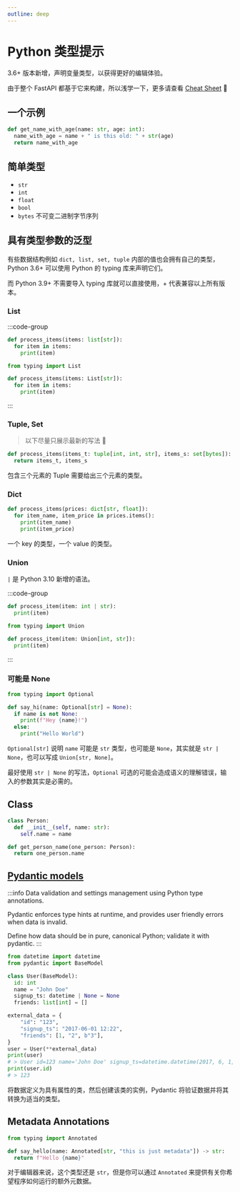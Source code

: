 ```yaml
---
outline: deep
---
```



# Python 类型提示

3.6+ 版本新增，声明变量类型，以获得更好的编辑体验。

由于整个 FastAPI 都基于它来构建，所以浅学一下，更多请查看 [Cheat Sheet](https://mypy.readthedocs.io/en/stable/cheat_sheet_py3.html) 🐹

## 一个示例

```py
def get_name_with_age(name: str, age: int):
  name_with_age = name + " is this old: " + str(age)
  return name_with_age
```

## 简单类型

- `str`
- `int`
- `float`
- `bool`
- `bytes` 不可变二进制字节序列

## 具有类型参数的泛型

有些数据结构例如 `dict, list, set, tuple` 内部的值也会拥有自己的类型，Python 3.6+ 可以使用 Python 的 typing 库来声明它们。

而 Python 3.9+ 不需要导入 typing 库就可以直接使用，+ 代表兼容以上所有版本。

### List

:::code-group
```py [Python 3.9+] 1
def process_items(items: list[str]):
  for item in items:
    print(item)
```

```py [Python 3.6+] 1,3
from typing import List

def process_items(items: List[str]):
  for item in items:
    print(item)
```
:::

### Tuple, Set

> 以下尽量只展示最新的写法 🐶

```py 1
def process_items(items_t: tuple[int, int, str], items_s: set[bytes]):
  return items_t, items_s
```

包含三个元素的 Tuple 需要给出三个元素的类型。

### Dict

```py 1
def process_items(prices: dict[str, float]):
  for item_name, item_price in prices.items():
    print(item_name)
    print(item_price)
```

一个 key 的类型，一个 value 的类型。

### Union

`|` 是 Python 3.10 新增的语法。

:::code-group
```py [Python 3.10+] 1
def process_item(item: int | str):
  print(item)
```

```py [Python 3.6+] 1,3
from typing import Union

def process_item(item: Union[int, str]):
  print(item)
```
:::

### 可能是 None

```py 1,3
from typing import Optional

def say_hi(name: Optional[str] = None):
  if name is not None:
    print(f"Hey {name}!")
  else:
    print("Hello World")
```

`Optional[str]` 说明 `name` 可能是 `str` 类型，也可能是 `None`，其实就是 `str | None`，也可以写成 `Union[str, None]`。

最好使用 `str | None` 的写法，`Optional` 可选的可能会造成语义的理解错误，输入的参数其实是必需的。

## Class

```py 1-3,5
class Person:
  def __init__(self, name: str):
    self.name = name

def get_person_name(one_person: Person):
  return one_person.name
```

## [Pydantic models](https://docs.pydantic.dev/1.10/)

:::info
Data validation and settings management using Python type annotations.

Pydantic enforces type hints at runtime, and provides user friendly errors when data is invalid.

Define how data should be in pure, canonical Python; validate it with pydantic.
:::

```py
from datetime import datetime
from pydantic import BaseModel

class User(BaseModel):
  id: int
  name = "John Doe"
  signup_ts: datetime | None = None
  friends: list[int] = []

external_data = {
    "id": "123",
    "signup_ts": "2017-06-01 12:22",
    "friends": [1, "2", b"3"],
}
user = User(**external_data)
print(user)
# > User id=123 name='John Doe' signup_ts=datetime.datetime(2017, 6, 1, 12, 22) friends=[1, 2, 3]
print(user.id)
# > 123
```

将数据定义为具有属性的类，然后创建该类的实例，Pydantic 将验证数据并将其转换为适当的类型。

## Metadata Annotations

```py 1,3
from typing import Annotated

def say_hello(name: Annotated[str, "this is just metadata"]) -> str:
  return f"Hello {name}"
```

对于编辑器来说，这个类型还是 `str`，但是你可以通过 `Annotated` 来提供有关你希望程序如何运行的额外元数据。

